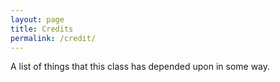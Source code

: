 ```yaml
---
layout: page
title: Credits
permalink: /credit/
---
```


A list of things that this class has depended upon in some way.